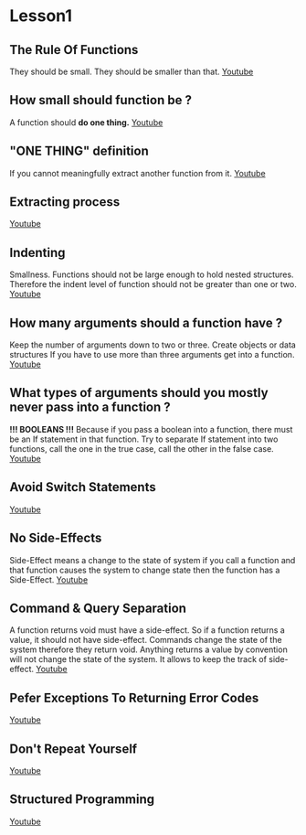 # Lesson1

## The Rule Of Functions
They should be small.
They should be smaller than that.
[Youtube](https://youtu.be/7EmboKQH8lM?t=3342)

## How small should function be ?
A function should **do one thing.**
[Youtube](https://youtu.be/7EmboKQH8lM?t=3358)

## "ONE THING" definition
If you cannot meaningfully extract another function from it.
[Youtube](https://youtu.be/7EmboKQH8lM?t=3520)

## Extracting process
[Youtube](https://youtu.be/7EmboKQH8lM?t=3760)

## Indenting
Smallness.
Functions should not be large enough to hold nested structures.
Therefore the indent level of function should not be greater than one or two.
[Youtube](https://youtu.be/7EmboKQH8lM?t=4144)

## How many arguments should a function have ?
Keep the number of arguments down to two or three.
Create objects or data structures If you have to use more than three arguments get into a function. 
[Youtube](https://youtu.be/7EmboKQH8lM?t=4237)

## What types of arguments should you mostly never pass into a function ?
**!!! BOOLEANS !!!**
Because if you pass a boolean into a function, there must be an If statement in that function.
Try to separate If statement into two functions, call the one in the true case, call the other in the false case.
[Youtube](https://youtu.be/7EmboKQH8lM?t=4372)

## Avoid Switch Statements
[Youtube](https://youtu.be/7EmboKQH8lM?t=4600)

## No Side-Effects
Side-Effect means a change to the state of system if you call a function and that function causes the system to change state then the function has a Side-Effect.
[Youtube](https://youtu.be/7EmboKQH8lM?t=5262)

## Command & Query Separation
A function returns void must have a side-effect. So if a function returns a value, it should not have side-effect.
Commands change the state of the system therefore they return void.
Anything returns a value by convention will not change the state of the system. It allows to keep the track of side-effect.
[Youtube](https://youtu.be/7EmboKQH8lM?t=5673)

## Pefer Exceptions To Returning Error Codes
[Youtube](https://youtu.be/7EmboKQH8lM?t=5736)

## Don't Repeat Yourself
[Youtube](https://youtu.be/7EmboKQH8lM?t=5831)

## Structured Programming
[Youtube](https://youtu.be/7EmboKQH8lM?t=5964)